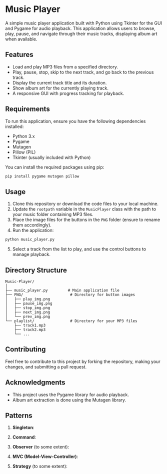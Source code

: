 # Music Player

A simple music player application built with Python using Tkinter for the GUI and Pygame for audio playback. This application allows users to browse, play, pause, and navigate through their music tracks, displaying album art when available.

## Features

- Load and play MP3 files from a specified directory.
- Play, pause, stop, skip to the next track, and go back to the previous track.
- Display the current track title and its duration.
- Show album art for the currently playing track.
- A responsive GUI with progress tracking for playback.

## Requirements

To run this application, ensure you have the following dependencies installed:

- Python 3.x
- Pygame
- Mutagen
- Pillow (PIL)
- Tkinter (usually included with Python)

You can install the required packages using pip:

```bash
pip install pygame mutagen pillow
```

## Usage

1. Clone this repository or download the code files to your local machine.
2. Update the `rootpath` variable in the `MusicPlayer` class with the path to your music folder containing MP3 files.
3. Place the image files for the buttons in the `PNG` folder (ensure to rename them accordingly).
4. Run the application:

```bash
python music_player.py
```

5. Select a track from the list to play, and use the control buttons to manage playback.

## Directory Structure

```
Music-Player/
│
├── music_player.py         # Main application file
├── PNG/                     # Directory for button images
│   ├── play_img.png
│   ├── pause_img.png
│   ├── stop_img.png
│   ├── next_img.png
│   └── prev_img.png
└── playlist/                # Directory for your MP3 files
    ├── track1.mp3
    ├── track2.mp3
    └── ...
```

## Contributing

Feel free to contribute to this project by forking the repository, making your changes, and submitting a pull request. 

## Acknowledgments

- This project uses the Pygame library for audio playback.
- Album art extraction is done using the Mutagen library.

## Patterns


1. **Singleton**:
   
2. **Command**:
   
3. **Observer** (to some extent):
   
4. **MVC (Model-View-Controller)**:

5. **Strategy** (to some extent):
